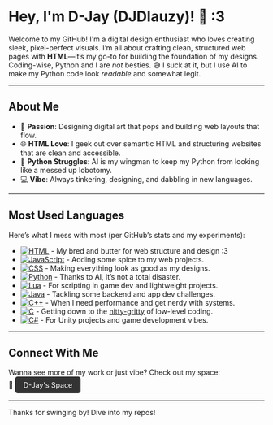 # Hey, I'm D-Jay (DJDlauzy)! 👋 :3

Welcome to my GitHub! I'm a digital design enthusiast who loves creating sleek, pixel-perfect visuals. I’m all about crafting clean, structured web pages with **HTML**—it’s my go-to for building the foundation of my designs. Coding-wise, Python and I are *not* besties. 😅 I suck at it, but I use AI to make my Python code look *readable* and somewhat legit.

---

## About Me

- 🎨 **Passion**: Designing digital art that pops and building web layouts that flow.
- 🌐 **HTML Love**: I geek out over semantic HTML and structuring websites that are clean and accessible.
- 🐍 **Python Struggles**: AI is my wingman to keep my Python from looking like a messed up lobotomy.
- 💻 **Vibe**: Always tinkering, designing, and dabbling in new languages.

---

## Most Used Languages

Here’s what I mess with most (per GitHub’s stats and my experiments):

- [![HTML](https://img.shields.io/badge/HTML-E34F26?style=flat-square&logo=html5&logoColor=white)](https://en.wikipedia.org/wiki/HTML) - My bred and butter for web structure and design :3
- [![JavaScript](https://img.shields.io/badge/JavaScript-F7DF1E?style=flat-square&logo=javascript&logoColor=black)](https://en.wikipedia.org/wiki/JavaScript) - Adding some spice to my web projects.
- [![CSS](https://img.shields.io/badge/CSS-1572B6?style=flat-square&logo=css3&logoColor=white)](https://en.wikipedia.org/wiki/CSS) - Making everything look as good as my designs.
- [![Python](https://img.shields.io/badge/Python-3776AB?style=flat-square&logo=python&logoColor=yellow)](https://en.wikipedia.org/wiki/Python_(programming_language)) - Thanks to AI, it’s not a total disaster.
- [![Lua](https://img.shields.io/badge/Lua-2C2D72?style=flat-square&logo=lua&logoColor=white)](https://en.wikipedia.org/wiki/Lua_(programming_language)) - For scripting in game dev and lightweight projects.
- [![Java](https://img.shields.io/badge/Java-B07219?style=flat-square&logo=java&logoColor=white)](https://en.wikipedia.org/wiki/Java_(programming_language)) - Tackling some backend and app dev challenges.
- [![C++](https://img.shields.io/badge/C++-00599C?style=flat-square&logo=c%2B%2B&logoColor=white)](https://en.wikipedia.org/wiki/C%2B%2B) - When I need performance and get nerdy with systems.
- [![C](https://img.shields.io/badge/C-A8B9CC?style=flat-square&logo=c&logoColor=black)](https://en.wikipedia.org/wiki/C_(programming_language)) - Getting down to the [nitty-gritty](https://www.google.com/url?sa=t&source=web&rct=j&opi=89978449&url=https://www.youtube.com/watch%3Fv%3Dy1G7TM5Qydc&ved=2ahUKEwjGya2P8a-NAxVoG9AFHRHLAPcQz40FegQIDxAH&usg=AOvVaw2PfQrmRb4XsIx1lMVa4tly) of low-level coding.
- [![C#](https://img.shields.io/badge/C%23-239120?style=flat-square&logo=c-sharp&logoColor=white)](https://en.wikipedia.org/wiki/C_Sharp_(programming_language)) - For Unity projects and game development vibes.

---

## Connect With Me

Wanna see more of my work or just vibe? Check out my space:  
🌌 <a href="https://djaysspace.carrd.co/" style="display: inline-block; padding: 8px 16px; background-color: #333; color: white; text-decoration: none; border-radius: 5px; transition: background-color 0.3s;">D-Jay's Space</a>

---

Thanks for swinging by! Dive into my repos!
